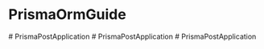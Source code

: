 # PrismaOrmGuide
#   P r i s m a P o s t A p p l i c a t i o n  
 #   P r i s m a P o s t A p p l i c a t i o n  
 #   P r i s m a P o s t A p p l i c a t i o n  
 